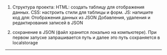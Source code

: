 1. Структура проекта:
   HTML: создать таблицу для отображения данных.
   CSS: настроить стили для таблицы и форм.
   JS: напишите код для: Отображения данных из JSON
   Добавления, удаления и редактирования записей в JSON

2. сохранение в JSON (файл хранится локально на компьютере). При первом запуске запрашивается путь и далее это путь сохраняется в localstorage

---

